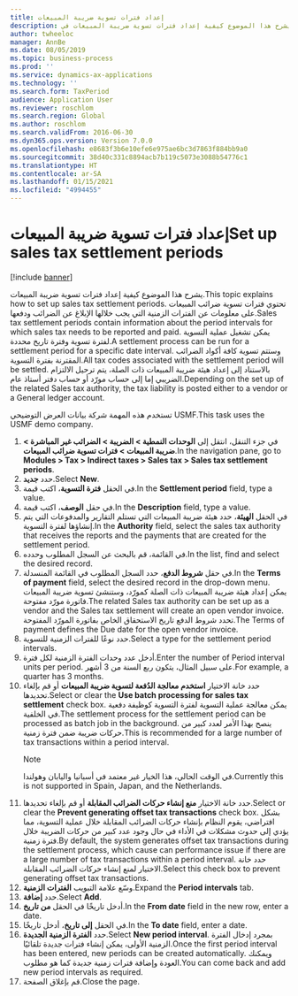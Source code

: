 ```yaml
---
title: إعداد فترات تسوية ضريبة المبيعات
description: يشرح هذا الموضوع كيفية إعداد ‏‫فترات تسوية ضريبة المبيعات‬ في Dynamics 365 Finance.
author: twheeloc
manager: AnnBe
ms.date: 08/05/2019
ms.topic: business-process
ms.prod: ''
ms.service: dynamics-ax-applications
ms.technology: ''
ms.search.form: TaxPeriod
audience: Application User
ms.reviewer: roschlom
ms.search.region: Global
ms.author: roschlom
ms.search.validFrom: 2016-06-30
ms.dyn365.ops.version: Version 7.0.0
ms.openlocfilehash: e8683f3b6e10efe6e975ae6bc3d7863f884bb9a0
ms.sourcegitcommit: 38d40c331c8894acb7b119c5073e3088b54776c1
ms.translationtype: HT
ms.contentlocale: ar-SA
ms.lasthandoff: 01/15/2021
ms.locfileid: "4994455"
---
```

# <a name="set-up-sales-tax-settlement-periods"></a><span data-ttu-id="b9bfb-103">إعداد فترات تسوية ضريبة المبيعات</span><span class="sxs-lookup"><span data-stu-id="b9bfb-103">Set up sales tax settlement periods</span></span>

[!include [banner](../../includes/banner.md)]

<span data-ttu-id="b9bfb-104">يشرح هذا الموضوع كيفية إعداد ‏‫فترات تسوية ضريبة المبيعات‬.</span><span class="sxs-lookup"><span data-stu-id="b9bfb-104">This topic explains how to set up sales tax settlement periods.</span></span> <span data-ttu-id="b9bfb-105">تحتوي فترات تسوية ضرائب المبيعات على معلومات عن الفترات الزمنية التي يجب خلالها الإبلاغ عن الضرائب ودفعها.</span><span class="sxs-lookup"><span data-stu-id="b9bfb-105">Sales tax settlement periods contain information about the period intervals for which sales tax needs to be reported and paid.</span></span> <span data-ttu-id="b9bfb-106">يمكن تشغيل عملية التسوية لفترة تسوية وفترة تاريخ محددة.</span><span class="sxs-lookup"><span data-stu-id="b9bfb-106">A settlement process can be run for a settlement period for a specific date interval.</span></span> <span data-ttu-id="b9bfb-107">وستتم تسوية كافة أكواد الضرائب المقترنة بفترة التسوية.</span><span class="sxs-lookup"><span data-stu-id="b9bfb-107">All tax codes associated with the settlement period will be settled.</span></span> <span data-ttu-id="b9bfb-108">بالاستناد إلى إعداد هيئة ضريبة المبيعات ذات الصلة، يتم ترحيل الالتزام الضريبي إما إلى حساب مورّد أو حساب دفتر أستاذ عام.</span><span class="sxs-lookup"><span data-stu-id="b9bfb-108">Depending on the set up of the related Sales tax authority, the tax liability is posted either to a vendor or a General ledger account.</span></span>

<span data-ttu-id="b9bfb-109">تستخدم هذه المهمة شركة بيانات العرض التوضيحي USMF.</span><span class="sxs-lookup"><span data-stu-id="b9bfb-109">This task uses the USMF demo company.</span></span>

1. <span data-ttu-id="b9bfb-110">في جزء التنقل، انتقل إلى **الوحدات النمطية > الضريبة > الضرائب غير المباشرة > ضريبة المبيعات > فترات تسوية ضرائب المبيعات‬**.</span><span class="sxs-lookup"><span data-stu-id="b9bfb-110">In the navigation pane, go to **Modules > Tax > Indirect taxes > Sales tax > Sales tax settlement periods**.</span></span>
2. <span data-ttu-id="b9bfb-111">حدد **جديد**.</span><span class="sxs-lookup"><span data-stu-id="b9bfb-111">Select **New**.</span></span>
3. <span data-ttu-id="b9bfb-112">في الحقل **فترة التسوية‬**، اكتب قيمة.</span><span class="sxs-lookup"><span data-stu-id="b9bfb-112">In the **Settlement period** field, type a value.</span></span>
4. <span data-ttu-id="b9bfb-113">في حقل **الوصف**، اكتب قيمة.</span><span class="sxs-lookup"><span data-stu-id="b9bfb-113">In the **Description** field, type a value.</span></span>
5. <span data-ttu-id="b9bfb-114">في الحقل **الهيئة‬**، حدد هيئة ضريبة المبيعات التي تستلم التقارير والمدفوعات التي يتم إنشاؤها لفترة التسوية.</span><span class="sxs-lookup"><span data-stu-id="b9bfb-114">In the **Authority** field, select the sales tax authority that receives the reports and the payments that are created for the settlement period.</span></span>
6. <span data-ttu-id="b9bfb-115">في القائمة، قم بالبحث عن السجل المطلوب وحدده.</span><span class="sxs-lookup"><span data-stu-id="b9bfb-115">In the list, find and select the desired record.</span></span>
7. <span data-ttu-id="b9bfb-116">في حقل **شروط الدفع**، حدد السجل المطلوب في القائمة المنسدلة.</span><span class="sxs-lookup"><span data-stu-id="b9bfb-116">In the **Terms of payment** field, select the desired record in the drop-down menu.</span></span> <span data-ttu-id="b9bfb-117">يمكن إعداد هيئة ضريبة المبيعات ذات الصلة كمورّد، وستنشئ تسوية ضريبة المبيعات فاتورة مورّد مفتوحة.</span><span class="sxs-lookup"><span data-stu-id="b9bfb-117">The related Sales tax authority can be set up as a vendor and the Sales tax settlement will create an open vendor invoice.</span></span> <span data-ttu-id="b9bfb-118">تحدد شروط الدفع تاريخ الاستحقاق الخاص بفاتورة المورّد المفتوحة.</span><span class="sxs-lookup"><span data-stu-id="b9bfb-118">The Terms of payment defines the Due date for the open vendor invoice.</span></span>  
8. <span data-ttu-id="b9bfb-119">حدد نوعًا للفترات الزمنية للتسوية.</span><span class="sxs-lookup"><span data-stu-id="b9bfb-119">Select a type for the settlement period intervals.</span></span>
9. <span data-ttu-id="b9bfb-120">أدخل عدد وحدات الفترة الزمنية لكل فترة.</span><span class="sxs-lookup"><span data-stu-id="b9bfb-120">Enter the number of Period interval units per period.</span></span> <span data-ttu-id="b9bfb-121">على سبيل المثال، يتكون ربع السنة من 3 أشهر.</span><span class="sxs-lookup"><span data-stu-id="b9bfb-121">For example, a quarter has 3 months.</span></span>
10. <span data-ttu-id="b9bfb-122">حدد خانة الاختيار **استخدم معالجة الدُفعة لتسوية ضريبة المبيعات‬** أو قم بإلغاء تحديدها.</span><span class="sxs-lookup"><span data-stu-id="b9bfb-122">Select or clear the **Use batch processing for sales tax settlement** check box.</span></span> <span data-ttu-id="b9bfb-123">يمكن معالجة عملية التسوية لفترة التسوية كوظيفة دفعية في الخلفية.</span><span class="sxs-lookup"><span data-stu-id="b9bfb-123">The settlement process for the settlement period can be processed as batch job in the background.</span></span> <span data-ttu-id="b9bfb-124">ينصح بهذا الأمر لعدد كبير من حركات ضريبة ضمن فترة زمنية.</span><span class="sxs-lookup"><span data-stu-id="b9bfb-124">This is recommended for a large number of tax transactions within a period interval.</span></span>  
    > [!NOTE]
    > <span data-ttu-id="b9bfb-125">في الوقت الحالي، هذا الخيار غير معتمد في أسبانيا واليابان وهولندا.</span><span class="sxs-lookup"><span data-stu-id="b9bfb-125">Currently this is not supported in Spain, Japan, and the Netherlands.</span></span>
11. <span data-ttu-id="b9bfb-126">حدد خانة الاختيار **منع إنشاء حركات الضرائب المقابلة‬** أو قم بإلغاء تحديدها.</span><span class="sxs-lookup"><span data-stu-id="b9bfb-126">Select or clear the **Prevent generating offset tax transactions** check box.</span></span> <span data-ttu-id="b9bfb-127">بشكل افتراضي، يقوم النظام بإنشاء حركات الضرائب المقابلة‬ خلال عملية التسوية، مما يؤدي إلى حدوث مشكلات في الأداء في حال وجود عدد كبير من حركات الضريبة خلال فترة زمنية.</span><span class="sxs-lookup"><span data-stu-id="b9bfb-127">By default, the system generates offset tax transactions during the settlement process, which cause can performance issue if there are a large number of tax transactions within a period interval.</span></span> <span data-ttu-id="b9bfb-128">حدد خانة الاختيار لمنع إنشاء حركات الضرائب المقابلة.</span><span class="sxs-lookup"><span data-stu-id="b9bfb-128">Select this check box to prevent generating offset tax transactions.</span></span>
12. <span data-ttu-id="b9bfb-129">وسّع علامة التبويب **الفترات الزمنية**.</span><span class="sxs-lookup"><span data-stu-id="b9bfb-129">Expand the **Period intervals** tab.</span></span>
13. <span data-ttu-id="b9bfb-130">حدد **إضافة**.</span><span class="sxs-lookup"><span data-stu-id="b9bfb-130">Select **Add**.</span></span>
14. <span data-ttu-id="b9bfb-131">أدخل تاريخًا في الحقل **من تاريخ**.</span><span class="sxs-lookup"><span data-stu-id="b9bfb-131">In the **From date** field in the new row, enter a date.</span></span>
15. <span data-ttu-id="b9bfb-132">في الحقل **إلى تاريخ**، أدخل تاريخًا.</span><span class="sxs-lookup"><span data-stu-id="b9bfb-132">In the **To date** field, enter a date.</span></span>
16. <span data-ttu-id="b9bfb-133">حدد **الفترة الزمنية الجديدة**.</span><span class="sxs-lookup"><span data-stu-id="b9bfb-133">Select **New period interval**.</span></span> <span data-ttu-id="b9bfb-134">بمجرد إدخال الفترة الزمنية الأولى، يمكن إنشاء فترات جديدة تلقائيًا.</span><span class="sxs-lookup"><span data-stu-id="b9bfb-134">Once the first period interval has been entered, new periods can be created automatically.</span></span> <span data-ttu-id="b9bfb-135">ويمكنك العودة وإضافة فترات زمنية جديدة كما هو مطلوب.</span><span class="sxs-lookup"><span data-stu-id="b9bfb-135">You can come back and add new period intervals as required.</span></span>  
17. <span data-ttu-id="b9bfb-136">قم بإغلاق الصفحة.</span><span class="sxs-lookup"><span data-stu-id="b9bfb-136">Close the page.</span></span>

